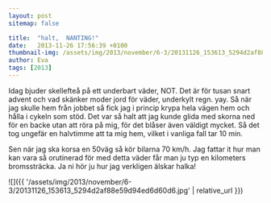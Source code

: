 ```yaml
---
layout: post
sitemap: false

title:  "halt,  NANTING!"
date:   2013-11-26 17:56:39 +0100
thumbnail-img: /assets/img/2013/november/6-3/20131126_153613_5294d2af88e59d94ed6d60d6.jpg
author: Eva
tags: [2013]
---
```


Idag bjuder skellefteå på ett underbart väder, NOT. Det är för tusan snart advent och vad skänker moder jord för väder, underkylt regn. yay. Så när jag skulle hem från jobbet så fick jag i princip krypa hela vägen hem och hålla i cykeln som stöd. Det var så halt att jag kunde glida med skorna ned för en backe utan att röra på mig, för det blåser även väldigt mycket. Så det tog ungefär en halvtimme att ta mig hem, vilket i vanliga fall tar 10 min.  

Sen när jag ska korsa en 50väg så kör bilarna 70 km/h. Jag fattar it hur man kan vara så orutinerad för med detta väder får man ju typ en kilometers bromssträcka.  Ja ni hör ju hur jag verkligen älskar halka!

![]({{ '/assets/img/2013/november/6-3/20131126_153613_5294d2af88e59d94ed6d60d6.jpg'  | relative_url }})

